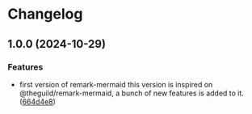 # Changelog

## 1.0.0 (2024-10-29)


### Features

* first version of remark-mermaid this version is inspired on @theguild/remark-mermaid, a bunch of new features is added to it. ([664d4e8](https://github.com/omurilo/remark-mermaid/commit/664d4e802e7eafc1c5493f67b7d29d50d89b6213))
